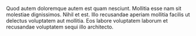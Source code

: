 Quod autem doloremque autem est quam nesciunt. Mollitia esse nam sit molestiae dignissimos. Nihil et est. Illo recusandae aperiam mollitia facilis ut delectus voluptatem aut mollitia. Eos labore voluptatem laborum et recusandae voluptatem sequi illo architecto.